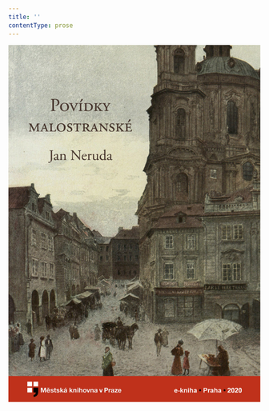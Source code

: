 ```yaml
---
title: ''
contentType: prose
---
```


<section>

![obalka_povidky_malostranske2.jpg](./resources/obalka_povidky_malostr_fmt.jpeg)

</section>
